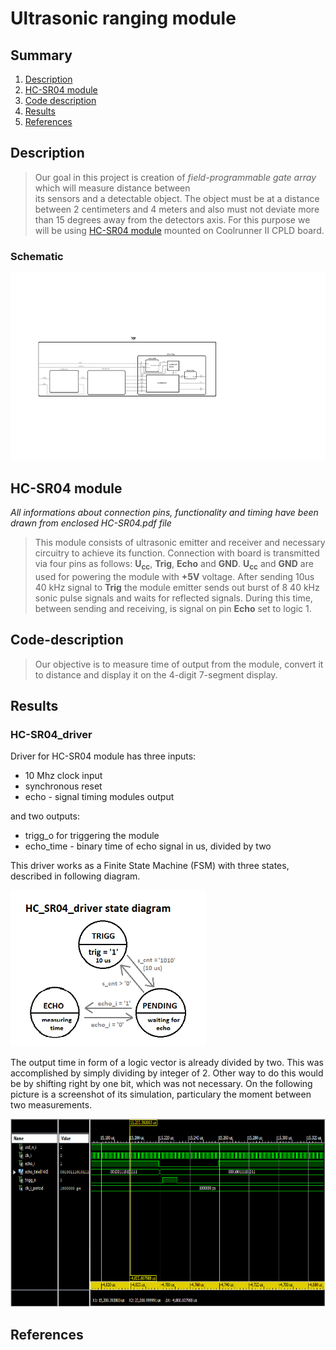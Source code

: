 # Ultrasonic ranging module

## Summary

1. [Description](#Description)
2. [HC-SR04 module](#HC-SR04-module)
3. [Code description](#Code-description)
4. [Results](#Results)
5. [References](#References)

## Description

>Our goal in this project is creation of *field-programmable gate array* which will measure distance between  
>its sensors and a detectable object. The object must be at a distance between 2 centimeters and 4 meters
>and also must not deviate more than 15 degrees away from the detectors axis. 
>For this purpose we will be using [HC-SR04 module](#HC-SR04-module) mounted on Coolrunner II CPLD board.

### Schematic

<img src="Images/schema.png" alt="Scheme" height="300"/> 

## HC-SR04 module
*All informations about connection pins, functionality and timing* 
*have been drawn from enclosed HC-SR04.pdf file*
>This module consists of ultrasonic emitter and receiver and necessary circuitry to achieve its function. Connection with board 
>is transmitted via four pins as follows: **U<sub>cc</sub>**, **Trig**, **Echo** and **GND**. **U<sub>cc</sub>** and **GND** are 
>used for powering the module with **+5V** voltage. After sending 10us 40 kHz signal to **Trig** the module emitter sends out 
>burst of 8 40 kHz sonic pulse signals and waits for reflected signals. During this time, between sending and receiving, is signal 
>on pin **Echo** set to logic 1. 
	
## Code-description

>Our objective is to measure time of output from the module, convert it to distance and display it on the 4-digit 7-segment display.

## Results
### HC-SR04_driver

Driver for HC-SR04 module has three inputs: 

* 10 Mhz clock input 
* synchronous reset
* echo - signal timing modules output

and two outputs:

* trigg_o for triggering the module
* echo_time - binary time of echo signal in us, divided by two

This driver works as a Finite State Machine (FSM) with three states, described in following diagram.

<img src="Images/HC_SR04_driver_state_diagram.png" alt="Scheme" height="250"/> 

The output time in form of a logic vector is already divided by two. This was accomplished by simply dividing by integer of 2. 
Other way to do this would be by shifting right by one bit, which was not necessary.
On the following picture is a screenshot of its simulation, particulary the moment between two measurements.

<img src="Images/HC_SR40_driver_tb00_simulation.png" alt="Scheme" height="300"/> 

## References
